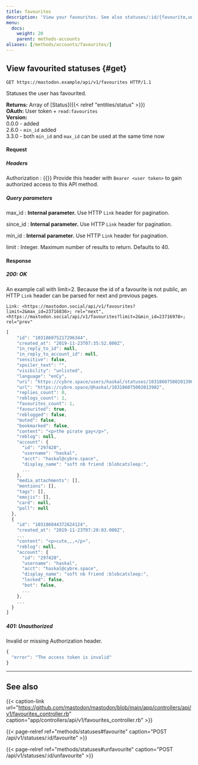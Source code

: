 ```yaml
---
title: favourites
description: 'View your favourites. See also statuses/:id/{favourite,unfavourite}'
menu:
  docs:
    weight: 20
    parent: methods-accounts
aliases: [/methods/accounts/favourites/]
---
```


## View favourited statuses {#get}

```http
GET https://mastodon.example/api/v1/favourites HTTP/1.1
```

Statuses the user has favourited.

**Returns:** Array of [Status]({{< relref "entities/status" >}})\
**OAuth:** User token + `read:favourites`\
**Version:**\
0.0.0 - added\
2.6.0 - `min_id` added\
3.3.0 - both `min_id` and `max_id` can be used at the same time now

#### Request
##### Headers

Authorization 
: {{<required>}} Provide this header with `Bearer <user token>` to gain authorized access to this API method.

##### Query parameters

max_id 
: **Internal parameter.** Use HTTP `Link` header for pagination.

since_id
: **Internal parameter.** Use HTTP `Link` header for pagination.

min_id
: **Internal parameter.** Use HTTP `Link` header for pagination.

limit
: Integer. Maximum number of results to return. Defaults to 40.

#### Response
##### 200: OK

An example call with limit=2. Because the id of a favourite is not public, an HTTP `Link` header can be parsed for next and previous pages.

```http
Link: <https://mastodon.social/api/v1/favourites?limit=2&max_id=23716836>; rel="next", <https://mastodon.social/api/v1/favourites?limit=2&min_id=23716978>; rel="prev"
```

```javascript
[
    "id": "103186075217296344",
    "created_at": "2019-11-23T07:35:52.000Z",
    "in_reply_to_id": null,
    "in_reply_to_account_id": null,
    "sensitive": false,
    "spoiler_text": "",
    "visibility": "unlisted",
    "language": "enCy",
    "uri": "https://cybre.space/users/haskal/statuses/103186075002013902",
    "url": "https://cybre.space/@haskal/103186075002013902",
    "replies_count": 0,
    "reblogs_count": 1,
    "favourites_count": 1,
    "favourited": true,
    "reblogged": false,
    "muted": false,
    "bookmarked": false,
    "content": "<p>the pirate gay</p>",
    "reblog": null,
    "account": {
      "id": "297420",
      "username": "haskal",
      "acct": "haskal@cybre.space",
      "display_name": "soft nb friend :blobcatsleep:",
      ...
    },
    "media_attachments": [],
    "mentions": [],
    "tags": [],
    "emojis": [],
    "card": null,
    "poll": null
  },
  {
    "id": "103186044372624124",
    "created_at": "2019-11-23T07:28:03.000Z",
    ...
    "content": "<p>cute,,,</p>",
    "reblog": null,
    "account": {
      "id": "297420",
      "username": "haskal",
      "acct": "haskal@cybre.space",
      "display_name": "soft nb friend :blobcatsleep:",
      "locked": false,
      "bot": false,
      ...
    },
    ...
  }
]
```

##### 401: Unauthorized

Invalid or missing Authorization header.

```javascript
{
  "error": "The access token is invalid"
}
```

---

## See also

{{< caption-link url="https://github.com/mastodon/mastodon/blob/main/app/controllers/api/v1/favourites_controller.rb" caption="app/controllers/api/v1/favourites_controller.rb" >}}

{{< page-relref ref="methods/statuses#favourite" caption="POST /api/v1/statuses/:id/favourite" >}}

{{< page-relref ref="methods/statuses#unfavourite" caption="POST /api/v1/statuses/:id/unfavourite" >}}